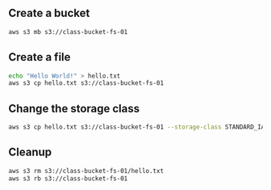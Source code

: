 ## Create a bucket

```sh
aws s3 mb s3://class-bucket-fs-01
```

## Create a file

```sh
echo "Hello World!" > hello.txt
aws s3 cp hello.txt s3://class-bucket-fs-01
```

## Change the storage class

```sh
aws s3 cp hello.txt s3://class-bucket-fs-01 --storage-class STANDARD_IA
```

## Cleanup

```sh
aws s3 rm s3://class-bucket-fs-01/hello.txt
aws s3 rb s3://class-bucket-fs-01
```